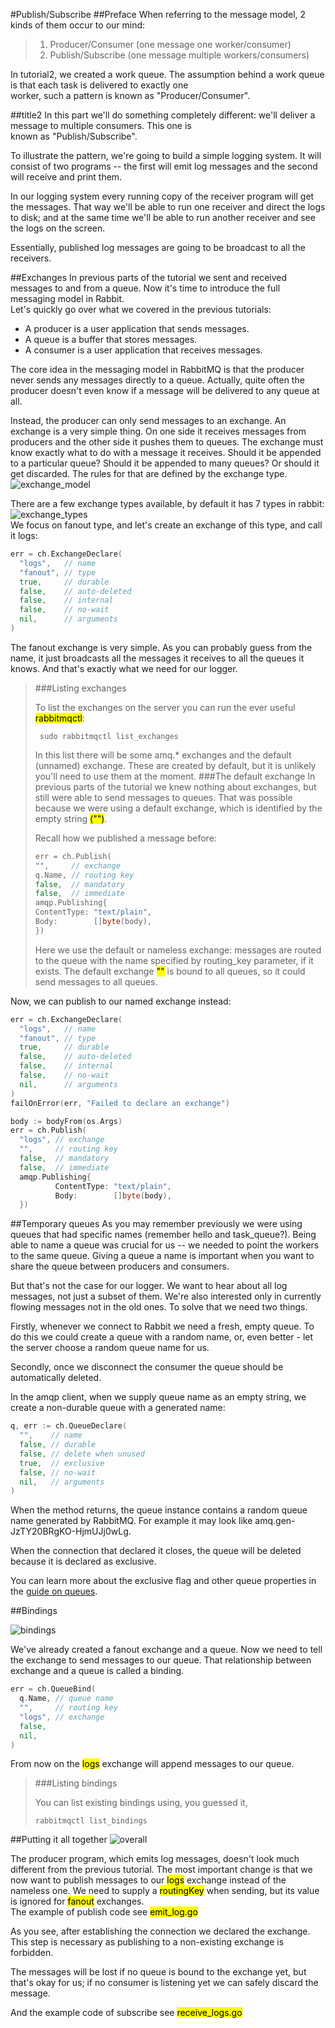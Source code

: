 #Publish/Subscribe
##Preface
When referring to the message model, 2 kinds of them occur to our mind:
>1. Producer/Consumer (one message one worker/consumer)
>2. Publish/Subscribe (one message multiple workers/consumers)   

In tutorial2, we created a work queue. The assumption behind a work queue is that each task is delivered to exactly one   
worker, such a pattern is known as "Producer/Consumer".

##title2
In this part we'll do something completely different: we'll deliver a message to multiple consumers. This one is   
known as "Publish/Subscribe".  

To illustrate the pattern, we're going to build a simple logging system. It will consist of two programs -- the first
will emit log messages and the second will receive and print them.

In our logging system every running copy of the receiver program will get the messages. That way we'll be able to run 
one receiver and direct the logs to disk; and at the same time we'll be able to run another receiver and see the logs
on the screen.

Essentially, published log messages are going to be broadcast to all the receivers.

##Exchanges
In previous parts of the tutorial we sent and received messages to and from a queue. Now it's time to introduce the 
full messaging model in Rabbit.   
Let's quickly go over what we covered in the previous tutorials:   
* A producer is a user application that sends messages.
* A queue is a buffer that stores messages.
* A consumer is a user application that receives messages.   

The core idea in the messaging model in RabbitMQ is that the producer never sends any messages directly to a queue. 
Actually, quite often the producer doesn't even know if a message will be delivered to any queue at all.  
   
Instead, the producer can only send messages to an exchange. An exchange is a very simple thing. On one side it 
receives messages from producers and the other side it pushes them to queues. The exchange must know exactly what 
to do with a message it receives. Should it be appended to a particular queue? Should it be appended to many queues? 
Or should it get discarded. The rules for that are defined by the exchange type.   
![exchange_model](./exchanges.png)   

There are a few exchange types available, by default it has 7 types in rabbit:   
![exchange_types](./exchange_type.png)   
We focus on fanout type, and let's create an exchange of this type, and call it logs:
```go
err = ch.ExchangeDeclare(
  "logs",   // name
  "fanout", // type
  true,     // durable
  false,    // auto-deleted
  false,    // internal
  false,    // no-wait
  nil,      // arguments
)
```
The fanout exchange is very simple. As you can probably guess from the name, it just broadcasts all the messages it 
receives to all the queues it knows. And that's exactly what we need for our logger.   
> ###Listing exchanges
>
> To list the exchanges on the server you can run the ever useful <mark>rabbitmqctl</mark>:   
> ```shell
>  sudo rabbitmqctl list_exchanges
> ```
> In this list there will be some amq.* exchanges and the default (unnamed) exchange. These are created by default, 
> but it is unlikely you'll need to use them at the moment.
> ###The default exchange
> In previous parts of the tutorial we knew nothing about exchanges, but still were able to send messages to queues. 
> That was possible because we were using a default exchange, which is identified by the empty string <mark>("")</mark>.
>    
> Recall how we published a message before:
> ```go
> err = ch.Publish(
>"",     // exchange
>q.Name, // routing key
>false,  // mandatory
>false,  // immediate
>amqp.Publishing{
>ContentType: "text/plain",
>Body:        []byte(body),
>})
>```
> Here we use the default or nameless exchange: messages are routed to the queue with the name specified by routing_key 
> parameter, if it exists. The default exchange <mark>""</mark> is bound to all queues, so it could send messages to all
> queues.

Now, we can publish to our named exchange instead:
```go
err = ch.ExchangeDeclare(
  "logs",   // name
  "fanout", // type
  true,     // durable
  false,    // auto-deleted
  false,    // internal
  false,    // no-wait
  nil,      // arguments
)
failOnError(err, "Failed to declare an exchange")

body := bodyFrom(os.Args)
err = ch.Publish(
  "logs", // exchange
  "",     // routing key
  false,  // mandatory
  false,  // immediate
  amqp.Publishing{
          ContentType: "text/plain",
          Body:        []byte(body),
  })
```
##Temporary queues
As you may remember previously we were using queues that had specific names (remember hello and task_queue?). Being able to name a queue was crucial for us -- we needed to point the workers to the same queue. Giving a queue a name is important when you want to share the queue between producers and consumers.

But that's not the case for our logger. We want to hear about all log messages, not just a subset of them. We're also interested only in currently flowing messages not in the old ones. To solve that we need two things.

Firstly, whenever we connect to Rabbit we need a fresh, empty queue. To do this we could create a queue with a random name, or, even better - let the server choose a random queue name for us.

Secondly, once we disconnect the consumer the queue should be automatically deleted.

In the amqp client, when we supply queue name as an empty string, we create a non-durable queue with a generated name:
```go
q, err := ch.QueueDeclare(
  "",    // name
  false, // durable
  false, // delete when unused
  true,  // exclusive
  false, // no-wait
  nil,   // arguments
)
```
When the method returns, the queue instance contains a random queue name generated by RabbitMQ. For example it may look like amq.gen-JzTY20BRgKO-HjmUJj0wLg.

When the connection that declared it closes, the queue will be deleted because it is declared as exclusive.

You can learn more about the exclusive flag and other queue properties in the [guide on queues](https://www.rabbitmq.com/queues.html).

##Bindings

![bindings](./bindings.png)

We've already created a fanout exchange and a queue. Now we need to tell the exchange to send messages to our queue. 
That relationship between exchange and a queue is called a binding.
```go
err = ch.QueueBind(
  q.Name, // queue name
  "",     // routing key
  "logs", // exchange
  false,
  nil,
)
```
From now on the <mark>logs</mark> exchange will append messages to our queue.
>###Listing bindings
>
>You can list existing bindings using, you guessed it,
>
> ```shell
> rabbitmqctl list_bindings
> ```
##Putting it all together
![overall](./python-three-overall.png)   

The producer program, which emits log messages, doesn't look much different from the previous tutorial. The most 
important change is that we now want to publish messages to our <mark>logs</mark> exchange instead of the nameless one. We need to
supply a <mark>routingKey</mark> when sending, but its value is ignored for <mark>fanout</mark> exchanges.    
The example of publish code see <mark>emit_log.go</mark>

As you see, after establishing the connection we declared the exchange. This step is necessary as publishing to a non-existing exchange is forbidden.

The messages will be lost if no queue is bound to the exchange yet, but that's okay for us; if no consumer is listening 
yet we can safely discard the message.

And the example code of subscribe see <mark>receive_logs.go</mark>
